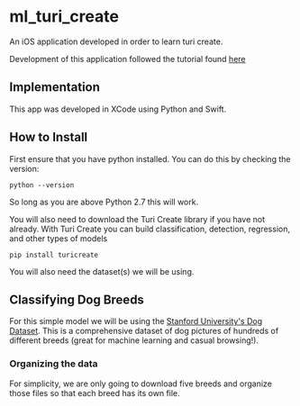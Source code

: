 # ml_turi_create
An iOS application developed in order to learn turi create.

Development of this application followed the tutorial found [here](https://heartbeat.fritz.ai/training-a-core-ml-model-with-turi-create-to-classify-dog-breeds-d10009bd30b6)

## Implementation

This app was developed in XCode using Python and Swift. 

## How to Install

First ensure that you have python installed. You can do this by checking the version:

```
python --version
```
So long as you are above Python 2.7 this will work.

You will also need to download the Turi Create library if you have not already. With Turi Create you can build classification, detection, regression, and other types of models

```
pip install turicreate
```

You will also need the dataset(s) we will be using.

## Classifying Dog Breeds

For this simple model we will be using the [Stanford University's Dog Dataset](http://vision.stanford.edu/aditya86/ImageNetDogs/). This is a comprehensive dataset of dog pictures of hundreds of different breeds (great for machine learning and casual browsing!).

### Organizing the data

For simplicity, we are only going to download five breeds and organize those files so that each breed has its own file.
